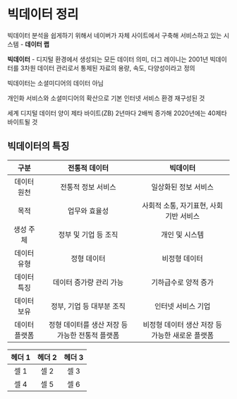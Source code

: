 # 빅데이터 정리
빅데이터 분석을 쉽게하기 위해서 네이버가 자체 사이트에서 구축해 서비스하고 있는 시스템 - **데이터 랩**

**빅데이터** - 디지털 환경에서 생성되는 모든 데이터 의미, 더그 레이니는 2001년 빅데이터를 3차원 데이터 관리로서 통제된 자료의 용량, 속도, 다양성이라고 정의

빅데이터는 소셜미디어의 데이터 아님

개인화 서비스와 소셜미디어의 확산으로 기본 인터넷 서비스 환경 재구성된 것

세계 디지털 데이터 양이 제타 바이트(ZB) 2년마다 2배씩 증가해 2020년에는 40제타 바이트될 것

## 빅데이터의 특징
| 구분 | 전통적 데이터 | 빅데이터 |
|:---:|:---:|:---:|
| 데이터 원천 | 전통적 정보 서비스 | 일상화된 정보 서비스 |
| 목적 | 업무와 효율성 | 사회적 소통, 자기표현, 사회 기반 서비스 |
| 생성 주체 | 정부 및 기업 등 조직 | 개인 및 시스템 |
| 데이터 유형 | 정형 데이터 | 비정형 데이터 |
| 데이터 특징 | 데이터 증가량 관리 가능 | 기하급수로 양적 증가 |
| 데이터 보유 | 정부, 기업 등 대부분 조직 | 인터넷 서비스 기업 |
| 데이터 플랫폼 | 정형 데이터를 생산 저장 등 가능한 전통적 플랫폼 | 비정형 데이터 생산 저장 등 가능한 새로운 플랫폼 |

| 헤더 1 | 헤더 2 | 헤더 3 |
|:---:|:---:|:---:|
| 셀 1 | 셀 2 | 셀 3 |
| 셀 4 | 셀 5 | 셀 6 | 
